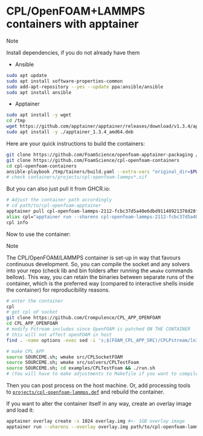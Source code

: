 # CPL/OpenFOAM+LAMMPS containers with apptainer

> [!NOTE]
> Install dependencies, if you do not already have them
> - Ansible
> ```bash
> sudo apt update
> sudo apt install software-properties-common
> sudo add-apt-repository --yes --update ppa:ansible/ansible
> sudo apt install ansible
>  ```
> - Apptainer
> ```bash
> sudo apt install -y wget
> cd /tmp
> wget https://github.com/apptainer/apptainer/releases/download/v1.3.4/apptainer_1.3.4_amd64.deb
> sudo apt install -y ./apptainer_1.3.4_amd64.deb
> ```

 
Here are your quick instructions to build the containers:
```bash
git clone https://github.com/FoamScience/openfoam-apptainer-packaging /tmp/tainers
git clone https://github.com/FoamScience/cpl-openfoam-containers
cd cpl-openfoam-containers
ansible-playbook /tmp/tainers/build.yaml --extra-vars "original_dir=$PWD" --extra-vars "@config.yaml"
# check containers/projects/cpl-openfoam-lammps*.sif
```

But you can also just pull it from GHCR.io:
```bash
# Adjust the container path accordingly
# cd path/to/cpl-openfoam-apptainer
apptainer pull cpl-openfoam-lammps-2112-fcbc37d5a40e6dbd91148921378d28fca5294675.sif oras://ghcr.io/foamscience/cpl-openfoam-lammps-2112-fcbc37d5a40e6dbd91148921378d28fca5294675:latest
alias cpl="apptainer run --sharens cpl-openfoam-lammps-2112-fcbc37d5a40e6dbd91148921378d28fca5294675.sif"
cpl info
```

Now to use the container:

> [!NOTE]
> The CPL/OpenFOAM/LAMMPS container is set-up in way that favours continuous development.
> So, you can compile the socket and any solvers into your repo
> (check lib and bin folders after running the `wmake` commands bellow).
> This way, you can retain the binaries between separate runs of the container,
> which is the preferred way (compared to interactive shells inside the container)
> for reproducibility reasons.

```bash
# enter the container
cpl
# get cpl oF socket
git clone https://github.com/Crompulence/CPL_APP_OPENFOAM
cd CPL_APP_OPENFOAM
# modify Pstream includes since OpenFOAM is patched ON THE CONTAINER
# this will not affect openFOAM in host
find . -name options -exec sed -i 's;$(FOAM_CPL_APP_SRC)/CPLPstream/lnInclude;$(LIB_SRC)/Pstream/mpi/lnInclude;' {} \;

# make CPL APP
source SOURCEME.sh; wmake src/CPLSocketFOAM
source SOURCEME.sh; wmake src/solvers/CPLTestFoam
source SOURCEME.sh; cd examples/CPLTestFoam && ./run.sh
# (You will have to make adjustments to Makefile if you want to compile with make)
```

Then you can post process on the host machine. Or, add processing tools to
[`projects/cpl-openfoam-lammps.def`](projects/cpl-openfoam-lammps.def) and rebuild the container.

If you want to alter the container itself in any way, create an overlay image and load it:
```bash
apptainer overlay create -s 1024 overlay.img #<- 1GB overlay image
apptainer run --sharens --overlay overlay.img path/to/cpl-openfoam-lammps*.sif
```
